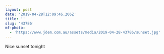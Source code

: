 ```yaml
---
layout: post
date: '2019-04-28T12:09:46.206Z'
title: ''
slug: '43786'
mf-photo:
  - 'https://www.jdem.com.au/assets/media/2019-04-28-43786/sunset.jpg'
---
```

Nice sunset tonight
